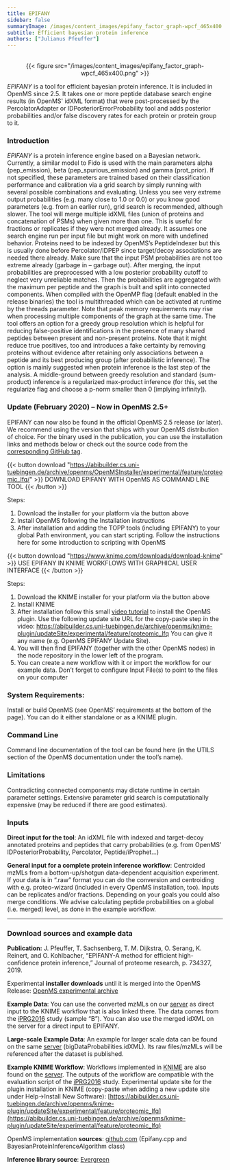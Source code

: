 ```yaml
---
title: EPIFANY
sidebar: false
summaryImage: /images/content_images/epifany_factor_graph-wpcf_465x400.png
subtitle: Efficient bayesian protein inference
authors: ["Julianus Pfeuffer"]
---
```


<br>
<center>{{< figure src="/images/content_images/epifany_factor_graph-wpcf_465x400.png" >}}</center>

_EPIFANY_ is a tool for efficient bayesian protein inference. It is included in OpenMS since 2.5.
It takes one or more peptide database search engine results (in OpenMS' idXML format) that were post-processed
by the PercolatorAdapter or IDPosteriorErrorProbability tool and adds posterior probabilities and/or
false discovery rates for each protein or protein group to it.

<!--more-->

### Introduction

_EPIFANY_  is a protein inference engine based on a Bayesian network. Currently, a similar model to
Fido is used with the main parameters alpha (pep_emission), beta (pep_spurious_emission) and gamma (prot_prior).
If not specified, these parameters are trained based on their classification performance and calibration
via a grid search by simply running with several possible combinations and evaluating. Unless you see very extreme output
probabilities (e.g. many close to 1.0 or 0.0) or you know good parameters (e.g. from an earlier run),
grid search is recommended, although slower. The tool will merge multiple idXML files (union of proteins
and concatenation of PSMs) when given more than one. This is useful for fractions or replicates if they were not merged already.
It assumes one search engine run per input file but might work on more with undefined behavior.
Proteins need to be indexed by OpenMS’s PeptideIndexer but this is usually done before
Percolator/IDPEP since target/decoy associations are needed there already. Make sure that the input PSM
probabilities are not too extreme already (garbage in – garbage out). After merging, the input probabilities
are preprocessed with a low posterior probability cutoff to neglect very unreliable matches. Then
the probabilities are aggregated with the maximum per peptide and the graph is built and split into
connected components. When compiled with the OpenMP flag (default enabled in the release binaries) the tool is multithreaded which can
be activated at runtime by the threads parameter. Note that peak memory requirements
may rise when processing multiple components of the graph at the same time.  The tool offers an option for a greedy group resolution
which is helpful for reducing false-positive identifications in the presence of many shared peptides between present and non-present proteins.
Note that it might reduce true positives, too and introduces a fake certainty by removing proteins without evidence after retaining only associations
between a peptide and its best producing group (after probabilistic inference). The option is mainly suggested when protein inference
is the last step of the analysis. A middle-ground between greedy resolution and standard (sum-product) inference is a regularized
max-product inference (for this, set the regularize flag and choose a p-norm smaller than 0 [implying infinity]).

### Update (February 2020) – Now in OpenMS 2.5+

EPIFANY can now also be found in the official OpenMS 2.5 release (or later). We recommend using the version that ships with your OpenMS distribution of choice. For the
binary used in the publication, you can use the installation links and methods below or check out the source code from the [corresponding GitHub tag](https://github.com/jpfeuffer/OpenMS/tree/epifany_paper).

{{< button download "https://abibuilder.cs.uni-tuebingen.de/archive/openms/OpenMSInstaller/experimental/feature/proteomic_lfq/" >}}
DOWNLOAD EPIFANY WITH OpenMS AS COMMAND LINE TOOL
{{< /button >}}

Steps:
1) Download the installer for your platform via the button above
2) Install OpenMS following the Installation instructions
3) After installation and adding the TOPP tools (including EPIFANY) to your global Path environment,
you can start scripting. Follow the instructions here for some introduction to scripting with OpenMS

{{< button download "https://www.knime.com/downloads/download-knime" >}}
USE EPIFANY IN KNIME WORKFLOWS WITH GRAPHICAL USER INTERFACE
{{< /button >}}

Steps:
1) Download the KNIME installer for your platform via the button above
2) Install KNIME
3) After installation follow this small [video tutorial](https://abibuilder.cs.uni-tuebingen.de/archive/openms/Tutorials/Videos/installOpenMSKNIMEplugin.mp4) to install the OpenMS plugin. Use the following update site URL for
the copy-paste step in the video: https://abibuilder.cs.uni-tuebingen.de/archive/openms/knime-plugin/updateSite/experimental/feature/proteomic_lfq
You can give it any name (e.g. OpenMS EPIFANY Update Site).
4) You will then find EPIFANY (together with the other OpenMS nodes) in the node repository in the lower left of the program.
5) You can create a new workflow with it or import the workflow for our example data. Don’t forget to configure Input File(s) to point to the files on your computer

### System Requirements:

Install or build OpenMS (see OpenMS’ requirements at the bottom of the page). You can do it either standalone or as a KNIME plugin.

### Command Line

Command line documentation of the tool can be found here (in the UTILS section of the OpenMS documentation under the tool’s name).

### Limitations

Contradicting connected components may dictate runtime in certain parameter settings.
Extensive parameter grid search is computationally expensive (may be reduced if there are good estimates).

### Inputs

**Direct input for the tool**: An idXML file with indexed and target-decoy annotated proteins and peptides that carry probabilities (e.g. from OpenMS’ IDPosteriorProbability, Percolator, Peptide/iProphet…)

**General input for a complete protein inference workflow**: Centroided mzMLs from a bottom-up/shotgun data-dependent acquisition experiment. If your data is in “.raw” format you can do the conversion and centroiding with e.g. proteo-wizard (included in every OpenMS installation, too).
Inputs can be replicates and/or fractions. Depending on your goals you could also merge conditions. We advise calculating peptide probabilities on a global (i.e. merged) level, as done in the example workflow.

***

### Download sources and example data

**Publication:** J. Pfeuffer, T. Sachsenberg, T. M. Dijkstra, O. Serang, K. Reinert, and O. Kohlbacher, “EPIFANY-A method for efficient high-confidence protein inference,” Journal of proteome research, p. 734327, 2019.

Experimental **installer downloads** until it is merged into the OpenMS Release: [OpenMS experimental archive](https://abibuilder.cs.uni-tuebingen.de/archive/openms/OpenMSInstaller/experimental/feature/proteomic_lfq)

**Example Data**: You can use the converted mzMLs on our [server](https://abibuilder.cs.uni-tuebingen.de/archive/openms/Tutorials/Data/iPRG2016/) as direct input to the KNIME workflow that is also linked there. The data comes from the [iPRG2016](https://www.ebi.ac.uk/pride/archive/projects/PXD008425) study (sample “B”). You can also use the merged idXML on the server for a direct input to EPIFANY.

**Large-scale Example Data**: An example for larger scale data can be found on the same [server](https://abibuilder.cs.uni-tuebingen.de/archive/openms/Tutorials/Data/iPRG2016/) (bigDataProbabilities.idXML). Its raw files/mzMLs will be referenced after the dataset is published.

**Example KNIME Workflow**: Workflows implemented in [KNIME](http://www.knime.com/) are also found on the [server](https://abibuilder.cs.uni-tuebingen.de/archive/openms/Tutorials/Data/iPRG2016/). The outputs of the workflow are compatible with the evaluation script of the [iPRG2016](https://github.com/statisticalbiotechnology/proteoform-standard) study. Experimental update site for the plugin installation in KNIME (copy-paste when adding a new update site under Help->Install New Software): [https://abibuilder.cs.uni-tuebingen.de/archive/openms/knime-plugin/updateSite/experimental/feature/proteomic_lfq](https://abibuilder.cs.uni-tuebingen.de/archive/openms/knime-plugin/updateSite/experimental/feature/proteomic_lfq)

OpenMS implementation **sources**: [github.com](https://github.com/OpenMS/OpenMS/tree/feature/proteomic_lfq) (Epifany.cpp and BayesianProteinInferenceAlgorithm class)

**Inference library source**: [Evergreen](https://bitbucket.org/orserang/evergreenforest)

